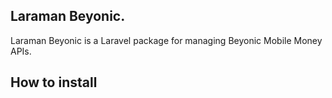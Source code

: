 ## Laraman Beyonic.

Laraman Beyonic is a Laravel package for managing Beyonic Mobile Money APIs.

## How to install

